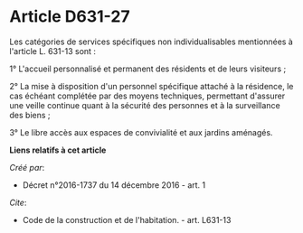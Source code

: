 # Article D631-27

Les catégories de services spécifiques non individualisables mentionnées à l'article L. 631-13 sont : 

1° L'accueil personnalisé et permanent des résidents et de leurs visiteurs ; 

2° La mise à disposition d'un personnel spécifique attaché à la résidence, le cas échéant complétée par des moyens
techniques, permettant d'assurer une veille continue quant à la sécurité des personnes et à la surveillance des biens ; 

3° Le libre accès aux espaces de convivialité et aux jardins aménagés.

**Liens relatifs à cet article**

_Créé par_:

  - Décret n°2016-1737 du 14 décembre 2016 - art. 1

_Cite_:

  - Code de la construction et de l'habitation. - art. L631-13
